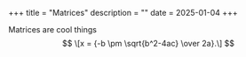 +++
title = "Matrices"
description = ""
date = 2025-01-04
+++

Matrices are cool things
$$
\[x = {-b \pm \sqrt{b^2-4ac} \over 2a}.\] 
$$
